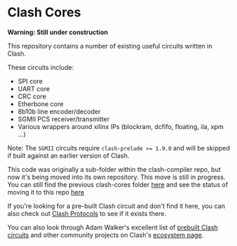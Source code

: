 # Clash Cores
**Warning: Still under construction**

This repository contains a number of existing useful circuits written in Clash.

These circuits include:
- SPI core
- UART core
- CRC core
- Etherbone core
- 8b10b line encoder/decoder
- SGMII PCS receiver/transmitter
- Various wrappers around xilinx IPs (blockram, dcfifo, floating, ila, xpm ...)

Note: The `SGMII` circuits require `clash-prelude >= 1.9.0` and will be skipped if built against an earlier version of Clash.

This code was originally a sub-folder within the clash-compiler repo, but now it's being moved into its own repository. This move is still in progress. You can still find the previous clash-cores folder [here](https://github.com/clash-lang/clash-compiler/tree/master/clash-cores)  and see the status of moving it to this repo [here](https://github.com/clash-lang/clash-compiler/issues/2757)

If you're looking for a pre-built Clash circuit and don't find it here, you can also check out [Clash Protocols](https://github.com/clash-lang/clash-protocols/tree/main/clash-protocols/src/Protocols) to see if it exists there.

You can also look through Adam Walker's excellent list of [prebuilt Clash circuits](https://github.com/adamwalker/clash-utils) and other community projects on Clash's [ecosystem page](https://clash-lang.org/ecosystem/).
